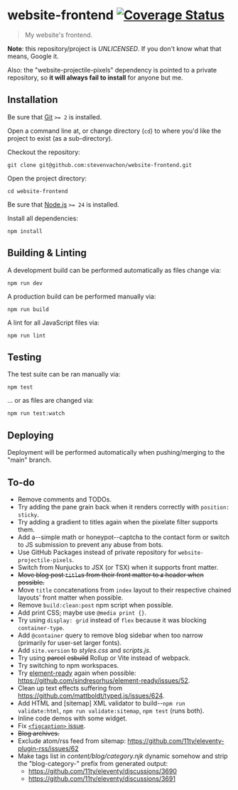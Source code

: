 # website-frontend [![Coverage Status][codecov-image]][codecov-url]

> My website's frontend.

**Note**: this repository/project is _UNLICENSED_. If you don't know what that means, Google it.

Also: the "website-projectile-pixels" dependency is pointed to a private repository, so **it will always fail to install** for anyone but me.

## Installation

Be sure that [Git](https://git-scm.com) `>= 2` is installed.

Open a command line at, or change directory (`cd`) to where you'd like the project to exist (as a sub-directory).

Checkout the repository:

```shell
git clone git@github.com:stevenvachon/website-frontend.git
```

Open the project directory:

```shell
cd website-frontend
```

Be sure that [Node.js](https://nodejs.org) `>= 24` is installed.

Install all dependencies:

```shell
npm install
```

## Building & Linting

A development build can be performed automatically as files change via:

```shell
npm run dev
```

A production build can be performed manually via:

```shell
npm run build
```

A lint for all JavaScript files via:

```shell
npm run lint
```

## Testing

The test suite can be ran manually via:

```shell
npm test
```

… or as files are changed via:

```shell
npm run test:watch
```

## Deploying

Deployment will be performed automatically when pushing/merging to the "main" branch.

## To-do

- Remove comments and TODOs.
- Try adding the pane grain back when it renders correctly with `position: sticky`.
- Try adding a gradient to titles again when the pixelate filter supports them.
- Add a--simple math or honeypot--captcha to the contact form or switch to JS submission to prevent any abuse from bots.
- Use GitHub Packages instead of private repository for `website-projectile-pixels`.
- Switch from Nunjucks to JSX (or TSX) when it supports front matter.
- ~~Move blog post `title`s from their front matter to `#` header when possible.~~
- Move `title` concatenations from `index` layout to their respective chained layouts' front matter when possible.
- Remove `build:clean:post` npm script when possible.
- Add print CSS; maybe use `@media print {}`.
- Try using `display: grid` instead of `flex` because it was blocking `container-type`.
- Add `@container` query to remove blog sidebar when too narrow (primarily for user-set larger fonts).
- Add `site.version` to _styles.css_ and _scripts.js_.
- Try using ~~parcel~~ ~~esbuild~~ Rollup or Vite instead of webpack.
- Try switching to npm workspaces.
- Try [element-ready](https://npmjs.com/element-ready) again when possible: https://github.com/sindresorhus/element-ready/issues/52.
- Clean up text effects suffering from https://github.com/mattboldt/typed.js/issues/624.
- Add HTML and [sitemap] XML validator to build--`npm run validate:html`, `npm run validate:sitemap`, `npm test` (runs both).
- Inline code demos with some widget.
- Fix [`<figcaption>` issue](https://github.com/arve0/markdown-it-implicit-figures/issues/56).
- ~~Blog archives.~~
- Exclude atom/rss feed from sitemap: https://github.com/11ty/eleventy-plugin-rss/issues/62
- Make tags list in _content/blog/category.njk_ dynamic somehow and strip the "blog-category-" prefix from generated output:
  - https://github.com/11ty/eleventy/discussions/3690
  - https://github.com/11ty/eleventy/discussions/3691

[codecov-image]: https://img.shields.io/codecov/c/github/stevenvachon/website-frontend
[codecov-url]: https://app.codecov.io/github/stevenvachon/website-frontend
